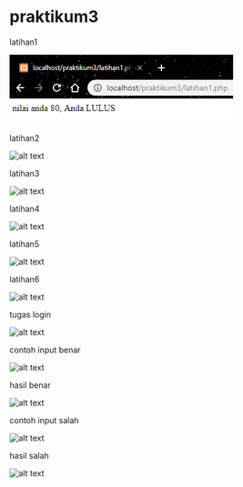 # praktikum3

latihan1

![alt text](https://github.com/anisanisah05/praktikum3/blob/master/latihan1.PNG)

latihan2

![alt text](https://github.com/anisanisah05/jobsheet1/blob/master/latihan2.PNG)

latihan3

![alt text](https://github.com/anisanisah05/jobsheet1/blob/master/latihan3.PNG)

latihan4

![alt text](https://github.com/anisanisah05/jobsheet1/blob/master/latihan4.PNG)

latihan5

![alt text](https://github.com/anisanisah05/jobsheet1/blob/master/latihan5.PNG)

latihan6

![alt text](https://github.com/anisanisah05/jobsheet1/blob/master/latihan6.PNG)

tugas login

![alt text](https://github.com/anisanisah05/jobsheet1/blob/master/tugas.PNG)

contoh input benar

![alt text](https://github.com/anisanisah05/jobsheet1/blob/master/tugas1.PNG)

hasil benar

![alt text](https://github.com/anisanisah05/jobsheet1/blob/master/tugas1a.PNG)

contoh input salah

![alt text](https://github.com/anisanisah05/jobsheet1/blob/master/tugas2.PNG)

hasil salah

![alt text](https://github.com/anisanisah05/jobsheet1/blob/master/tugas2a.PNG)
